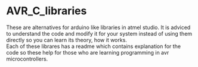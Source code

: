 # AVR_C_libraries 
These are alternatives for arduino like libraries in atmel studio. It is adviced to understand the code and modify it for your system instead of using them directly so you can learn its theory, how it works.    
Each of these librares has a readme which contains explanation for the code so these help for those who are learning programming in avr microcontrollers.
